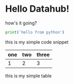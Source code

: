# Hello Datahub!

how's it going?

```python
print('hello from python')
```

this is my simple code snippet

| one | two | three |
| --- | --- | ----- |
| 1 | 2 | 3 |

this is my simple table
